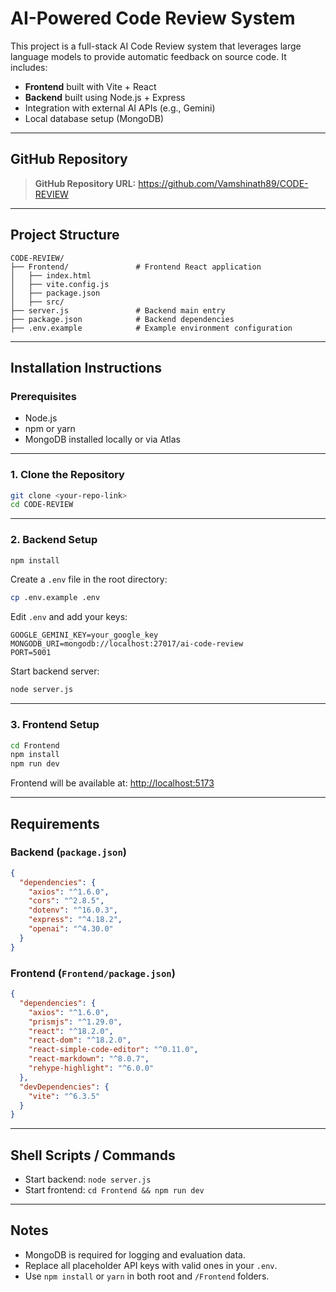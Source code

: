 
# AI-Powered Code Review System

This project is a full-stack AI Code Review system that leverages large language models to provide automatic feedback on source code. It includes:

- **Frontend** built with Vite + React
- **Backend** built using Node.js + Express
- Integration with external AI APIs (e.g., Gemini)
- Local database setup (MongoDB)

---

## GitHub Repository

> **GitHub Repository URL:**  https://github.com/Vamshinath89/CODE-REVIEW

---

## Project Structure

```
CODE-REVIEW/
├── Frontend/               # Frontend React application
│   ├── index.html
│   ├── vite.config.js
│   ├── package.json
│   ├── src/
├── server.js               # Backend main entry
├── package.json            # Backend dependencies
├── .env.example            # Example environment configuration
```

---

## Installation Instructions

### Prerequisites

- Node.js
- npm or yarn
- MongoDB installed locally or via Atlas

---

### 1. Clone the Repository

```bash
git clone <your-repo-link>
cd CODE-REVIEW
```

---

### 2. Backend Setup

```bash
npm install
```

Create a `.env` file in the root directory:

```bash
cp .env.example .env
```

Edit `.env` and add your keys:

```
GOOGLE_GEMINI_KEY=your_google_key
MONGODB_URI=mongodb://localhost:27017/ai-code-review
PORT=5001
```

Start backend server:

```bash
node server.js
```

---

### 3. Frontend Setup

```bash
cd Frontend
npm install
npm run dev
```

Frontend will be available at: [http://localhost:5173](http://localhost:5173)

---

## Requirements

### Backend (`package.json`)

```json
{
  "dependencies": {
    "axios": "^1.6.0",
    "cors": "^2.8.5",
    "dotenv": "^16.0.3",
    "express": "^4.18.2",
    "openai": "^4.30.0"
  }
}
```

### Frontend (`Frontend/package.json`)

```json
{
  "dependencies": {
    "axios": "^1.6.0",
    "prismjs": "^1.29.0",
    "react": "^18.2.0",
    "react-dom": "^18.2.0",
    "react-simple-code-editor": "^0.11.0",
    "react-markdown": "^8.0.7",
    "rehype-highlight": "^6.0.0"
  },
  "devDependencies": {
    "vite": "^6.3.5"
  }
}
```

---

## Shell Scripts / Commands

- Start backend: `node server.js`
- Start frontend: `cd Frontend && npm run dev`

---

## Notes

- MongoDB is required for logging and evaluation data.
- Replace all placeholder API keys with valid ones in your `.env`.
- Use `npm install` or `yarn` in both root and `/Frontend` folders.



